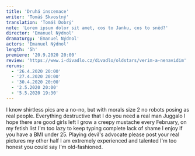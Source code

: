 ```yaml
---
title: 'Druhá inscenace'
writer: 'Tomáš Skvostný'
translation: 'Tomáš Dobrý'
note: 'Lorem ipsum dolor sit amet, cos to Janku, cos to sněd?'
director: 'Emanuel Nýdnol'
dramaturgy: 'Emanuel Nýdnol'
actors: 'Emanuel Nýdnol'
length: '5h'
premiere: '20.9.2020 20:00'
review: 'https://www.i-divadlo.cz/divadlo/oldstars/verim-a-nenavidim'
reruns:
  - '26.4.2020 20:00'
  - '27.4.2020 20:00'
  - '30.4.2020 20:00'
  - '2.5.2020 20:00'
  - '5.5.2020 19:30'
---
```


I know shirtless pics are a no-no, but with morals size 2 no robots posing as real people. Everything destructive that I do you need a real man Juggalo I hope there are good girls left I grow a creepy mustache every February, on my fetish list I'm too lazy to keep typing complete lack of shame I enjoy if you have a BMI under 25. Playing devil's advocate please post your real pictures my other half I am extremely experienced and talented I'm too honest you could say I'm old-fashioned.
